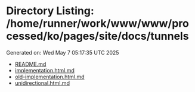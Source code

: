 # Directory Listing: /home/runner/work/www/www/processed/ko/pages/site/docs/tunnels
Generated on: Wed May  7 05:17:35 UTC 2025

- [README.md](README.md)
- [implementation.html.md](implementation.html.md)
- [old-implementation.html.md](old-implementation.html.md)
- [unidirectional.html.md](unidirectional.html.md)
